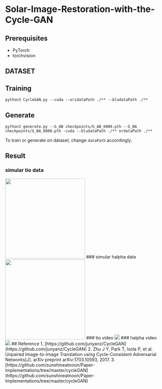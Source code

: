# Solar-Image-Restoration-with-the-Cycle-GAN

## Prerequisites
- PyTorch
- torchvision

## DATASET


## Training
  ```
  python3 CycleGAN.py --cuda --oridataPath ./** --bludataPath ./**
  ```

## Generate
  ```
  python3 generate.py --G_AB checkpoints/G_AB_6000.pth --G_BA checkpoints/G_BA_6000.pth -cuda --bludataPath ./** ordataPath ./**
  ```
To train or generate on dataset, change `dataPath` accordingly.
## Result
### simular tio data 
<img src="https://github.com/yellowyi9527/Solar-Image-Restoration-with-the-Cycle-GAN/blob/master/out_picture/tio.png" width="256px"/>
### simular halpha data
<img src="https://github.com/yellowyi9527/Solar-Image-Restoration-with-the-Cycle-GAN/blob/master/out_picture/halpha.png" width="256px"/>
### tio video
<img src='https://github.com/yellowyi9527/Solar-Image-Restoration-with-the-Cycle-GAN/blob/master/out_picture/videoTio.gif'>
### halpha video
<img src='https://github.com/yellowyi9527/Solar-Image-Restoration-with-the-Cycle-GAN/blob/master/out_picture/videoHa.gif'>
## Reference
1. [https://github.com/junyanz/CycleGAN](https://github.com/junyanz/CycleGAN)
2. Zhu J Y, Park T, Isola P, et al. Unpaired Image-to-Image Translation using Cycle-Consistent Adversarial Networks[J]. arXiv preprint arXiv:1703.10593, 2017.
3. [https://github.com/sunshineatnoon/Paper-Implementations/tree/master/cycleGAN](https://github.com/sunshineatnoon/Paper-Implementations/tree/master/cycleGAN)
